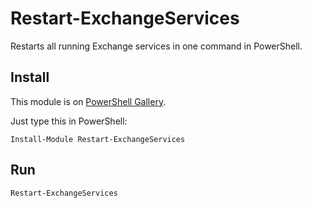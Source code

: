 # Restart-ExchangeServices
 Restarts all running Exchange services in one command in PowerShell.

## Install

This module is on [PowerShell Gallery](https://www.powershellgallery.com/packages/Restart-ExchangeServices).

Just type this in PowerShell:

```
Install-Module Restart-ExchangeServices
```

## Run

```
Restart-ExchangeServices
```